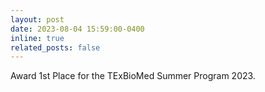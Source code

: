 ```yaml
---
layout: post
date: 2023-08-04 15:59:00-0400
inline: true
related_posts: false
---
```


Award 1st Place for the TExBioMed Summer Program 2023.